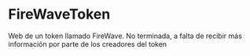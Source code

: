 # FireWaveToken

Web de un token llamado FireWave. No terminada, a falta de recibir más información por parte de los creadores del token
